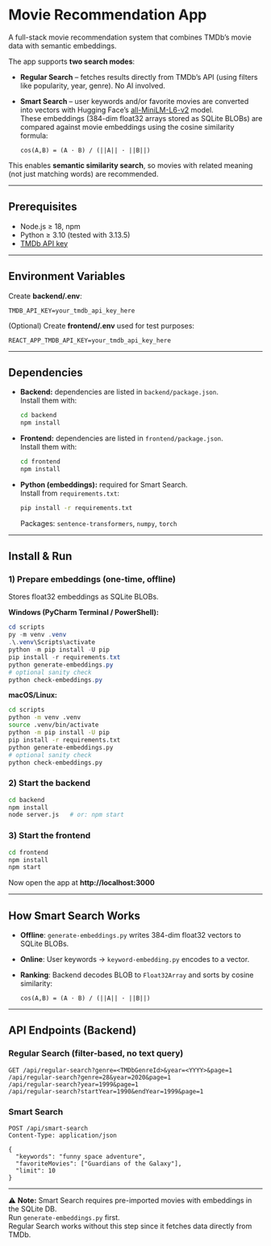 # Movie Recommendation App

A full-stack movie recommendation system that combines TMDb’s movie data with semantic embeddings.

The app supports **two search modes**:

- **Regular Search** – fetches results directly from TMDb’s API (using filters like popularity, year, genre). No AI involved.  
- **Smart Search** – user keywords and/or favorite movies are converted into vectors with Hugging Face’s [all-MiniLM-L6-v2](https://huggingface.co/sentence-transformers/all-MiniLM-L6-v2) model.  
  These embeddings (384-dim float32 arrays stored as SQLite BLOBs) are compared against movie embeddings using the cosine similarity formula:

  ```text
  cos(A,B) = (A · B) / (||A|| · ||B||)
  ```

This enables **semantic similarity search**, so movies with related meaning (not just matching words) are recommended.

---

## Prerequisites

- Node.js ≥ 18, npm  
- Python ≥ 3.10 (tested with 3.13.5)  
- [TMDb API key](https://developer.themoviedb.org/docs/getting-started)

---

## Environment Variables

Create **backend/.env**:

```env
TMDB_API_KEY=your_tmdb_api_key_here
```

(Optional) Create **frontend/.env** used for test purposes:

```env
REACT_APP_TMDB_API_KEY=your_tmdb_api_key_here
```

---

## Dependencies

- **Backend:** dependencies are listed in `backend/package.json`.  
  Install them with:
  ```bash
  cd backend
  npm install
  ```

- **Frontend:** dependencies are listed in `frontend/package.json`.  
  Install them with:
  ```bash
  cd frontend
  npm install
  ```

- **Python (embeddings):** required for Smart Search.  
  Install from `requirements.txt`:
  ```bash
  pip install -r requirements.txt
  ```
  Packages: `sentence-transformers`, `numpy`, `torch`

---

## Install & Run

### 1) Prepare embeddings (one-time, offline)

Stores float32 embeddings as SQLite BLOBs.

**Windows (PyCharm Terminal / PowerShell):**

```powershell
cd scripts
py -m venv .venv
.\.venv\Scripts\activate
python -m pip install -U pip
pip install -r requirements.txt
python generate-embeddings.py
# optional sanity check
python check-embeddings.py
```

**macOS/Linux:**

```bash
cd scripts
python -m venv .venv
source .venv/bin/activate
python -m pip install -U pip
pip install -r requirements.txt
python generate-embeddings.py
# optional sanity check
python check-embeddings.py
```

### 2) Start the backend

```bash
cd backend
npm install
node server.js   # or: npm start
```

### 3) Start the frontend

```bash
cd frontend
npm install
npm start
```

Now open the app at **http://localhost:3000**

---

## How Smart Search Works

- **Offline**: `generate-embeddings.py` writes 384-dim float32 vectors to SQLite BLOBs.  
- **Online**: User keywords → `keyword-embedding.py` encodes to a vector.  
- **Ranking**: Backend decodes BLOB to `Float32Array` and sorts by cosine similarity:

  ```text
  cos(A,B) = (A · B) / (||A|| · ||B||)
  ```

---

## API Endpoints (Backend)

### Regular Search (filter-based, no text query)

```http
GET /api/regular-search?genre=<TMDbGenreId>&year=<YYYY>&page=1
/api/regular-search?genre=28&year=2020&page=1
/api/regular-search?year=1999&page=1
/api/regular-search?startYear=1990&endYear=1999&page=1
```

### Smart Search

```http
POST /api/smart-search
Content-Type: application/json

{
  "keywords": "funny space adventure",
  "favoriteMovies": ["Guardians of the Galaxy"],
  "limit": 10
}
```

---

⚠️ **Note:** Smart Search requires pre-imported movies with embeddings in the SQLite DB.  
Run `generate-embeddings.py` first.  
Regular Search works without this step since it fetches data directly from TMDb.
